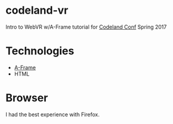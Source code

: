 # codeland-vr

Intro to WebVR w/A-Frame tutorial for [Codeland Conf](http://codelandconf.com/) Spring 2017

# Technologies

* [A-Frame](https://aframe.io/)
* HTML

# Browser

I had the best experience with Firefox.
